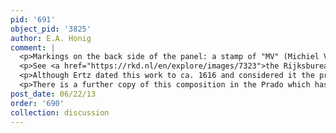 ```yaml
---
pid: '691'
object_pid: '3825'
author: E.A. Honig
comment: |
  <p>Markings on the back side of the panel: a stamp of "MV" (Michiel Vriendt); brands for "A" as well as the city crest of Antwerp (Ertz 2008-10, p. 1028).</p>
  <p>See <a href="https://rkd.nl/en/explore/images/7323">the Rijksbureau voor Kunsthistorische Documentatie (RKD)</a></p>
  <p>Although Ertz dated this work to ca. 1616 and considered it the prime version, the Mauritshuis's own investigation suggests that it is a slightly later copy of the Dexia Bank painting and they now suggest a date for this work of ca. 1621-22. I cannot see how an exact copy like this would have been made years after the original. The two must have been at least initiated at the same time, even if this version was not brought to completion until later when a buyer for it was found. </p>
  <p>There is a further copy of this composition in the Prado which has been attributed to Jan the Younger but is probably a high-level studio work: Prado, #1414, Ertz as Jam the Younger #305, panel, 106 x 73. It would be worthwhile trying to untangle the relations between all three of these works.</p>
post_date: 06/22/13
order: '690'
collection: discussion
---
```

